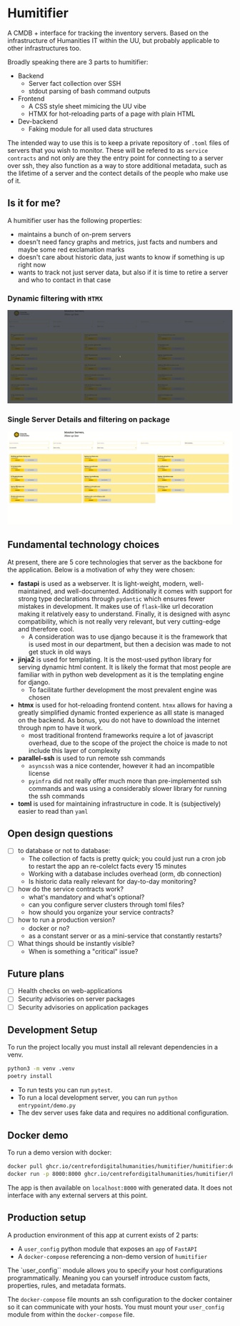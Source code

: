 # Humitifier

A CMDB + interface for tracking the inventory servers.
Based on the infrastructure of Humanities IT within the UU, but probably applicable to other infrastructures too.

Broadly speaking there are 3 parts to humitifier:

* Backend
  * Server fact collection over SSH
  * stdout parsing of bash command outputs
* Frontend
  * A CSS style sheet mimicing the UU vibe
  * HTMX for hot-reloading parts of a page with plain HTML
* Dev-backend
  * Faking module for all used data structures

The intended way to use this is to keep a private repository of `.toml` files of servers that you wish to monitor.
These will be refered to as `service contracts` and not only are they the entry point for connecting to a server over ssh, they also function as a way to store additional metadata, such as the lifetime of a server and the contect details of the people who make use of it.

## Is it for me?

A humitifier user has the following properties:

* maintains a bunch of on-prem servers
* doesn't need fancy graphs and metrics, just facts and numbers and maybe some red exclamation marks
* doesn't care about historic data, just wants to know if something is up right now
* wants to track not just server data, but also if it is time to retire a server and who to contact in that case

### Dynamic filtering with `HTMX`

![filtering demo](demo/filtering.gif)

### Single Server Details and filtering on package

![single server details](demo/single-server-details.gif)

## Fundamental technology choices

At present, there are 5 core technologies that server as the backbone for the application.
Below is a motivation of why they were chosen:

* **fastapi** is used as a webserver. It is light-weight, modern, well-maintained, and well-documented. Additionally it comes with support for strong type declarations through `pydantic` which ensures fewer mistakes in development. It makes use of `flask`-like url decoration making it relatively easy to understand. Finally, it is designed with async compatibility, which is not really very relevant, but very cutting-edge and therefore cool.
  * A consideration was to use django because it is the framework that is used most in our department, but then a decision was made to not get stuck in old ways
* **jinja2** is used for templating. It is the most-used python library for serving dynamic html content. It is likely the format that most people are familiar with in python web development as it is the templating engine for django.
  * To facilitate further development the most prevalent engine was chosen
* **htmx** is used for hot-reloading frontend content. `htmx` allows for having a greatly simplified dynamic fronted experience as alll state is managed on the backend. As bonus, you do not have to download the internet through npm to have it work.
  * most traditional frontend frameworks require a lot of javascript overhead, due to the scope of the project the choice is made to not include this layer of complexity
* **parallel-ssh** is used to run remote ssh commands
  * `asyncssh` was a nice contender, however it had an incompatible license
  * `pyinfra` did not really offer much more than pre-implemented ssh commands and was using a considerably slower library for running the ssh commands
* **toml** is used for maintaining infrastructure in code. It is (subjectively) easier to read than `yaml`

## Open design questions

* [ ] to database or not to database:
  * The collection of facts is pretty quick; you could just run a cron job to restart the app an re-colelct facts every 15 minutes
  * Working with a database includes overhead (orm, db connection)
  * Is historic data really relevant for day-to-day monitoring?
* [ ] how do the service contracts work?
  * what's mandatory and what's optional?
  * can you configure server clusters through toml files?
  * how should you organize your service contracts?
* [ ] how to run a production version?
  * docker or no?
  * as a constant server or as a mini-service that constantly restarts?
* [ ] What things should be instantly visible?
  * When is something a "critical" issue?

## Future plans

* [ ] Health checks on web-applications
* [ ] Security advisories on server packages
* [ ] Security advisories on application packages

## Development Setup

To run the project locally you must install all relevant dependencies in a venv.

```bash
python3 -m venv .venv
poetry install
```

* To run tests you can run `pytest`.
* To run a local development server, you can run `python entrypoint/demo.py`
* The dev server uses fake data and requires no additional configuration.

## Docker demo

To run a demo version with docker:

```bash
docker pull ghcr.io/centrefordigitalhumanities/humitifier/humitifier:demo
docker run -p 8000:8000 ghcr.io/centrefordigitalhumanities/humitifier/humitifier:demo
```

The app is then available on `localhost:8000` with generated data.
It does not interface with any external servers at this point.

## Production setup

A production environment of this app at current exists of 2 parts:

* A `user_config` python module that exposes an `app` of `FastAPI`
* A `docker-compose` referencing a non-demo version of `humitifier`

The `user_config`` module allows you to specify your host configurations programmatically.
Meaning you can yourself introduce custom facts, properties, rules, and metadata formats.

The `docker-compose` file mounts an ssh configuration to the docker container so it can communicate with your hosts.
You must mount your `user_config` module from within the `docker-compose` file.
